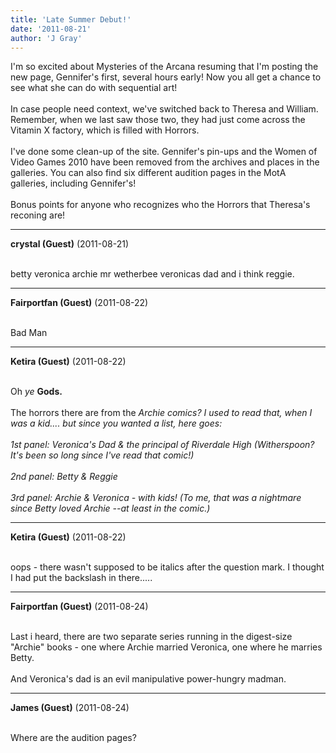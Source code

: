 ```yaml
---
title: 'Late Summer Debut!'
date: '2011-08-21'
author: 'J Gray'
---
```


I'm so excited about Mysteries of the Arcana resuming that I'm posting the new page, Gennifer's first, several hours early! Now you all get a chance to see what she can do with sequential art!<br><br>In case people need context, we've switched back to Theresa and William. Remember, when we last saw those two, they had just come across the Vitamin X factory, which is filled with Horrors.<br><br>I've done some clean-up of the site. Gennifer's pin-ups and the Women of Video Games 2010 have been removed from the archives and places in the galleries. You can also find six different audition pages in the MotA galleries, including Gennifer's!<br><br>Bonus points for anyone who recognizes who the Horrors that Theresa's reconing are!<br>

---
**crystal (Guest)** (2011-08-21)

<br> betty veronica archie mr wetherbee veronicas dad and i think reggie.&nbsp;

---
**Fairportfan (Guest)** (2011-08-22)

<br> Bad Man

---
**Ketira (Guest)** (2011-08-22)

<br> Oh <i>ye</i> <b>Gods.</b>
<br>
<br>The horrors there are from the <i>Archie comics<i>?  I used to read that, when I was a kid....  but since you wanted a list, here goes:
<br>
<br>1st panel:  Veronica's Dad &amp; the principal of Riverdale High (Witherspoon?  It's been so long since I've read that comic!)
<br>
<br>2nd panel:  Betty &amp; Reggie
<br>
<br>3rd panel:  Archie &amp; Veronica - with kids!  (To me, that was a nightmare since Betty loved Archie --at least in the comic.)</i></i>

---
**Ketira (Guest)** (2011-08-22)

<br> oops - there wasn't supposed to be italics after the question mark.  I thought I had put the backslash in there.....

---
**Fairportfan (Guest)** (2011-08-24)

<br> Last i heard, there are two separate series running in the digest-size "Archie" books - one where Archie married Veronica, one where he marries Betty.
<br>
<br>And Veronica's dad is an evil manipulative power-hungry madman.

---
**James (Guest)** (2011-08-24)

<br> Where are the audition pages?<br>

